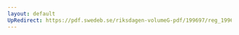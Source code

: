 ```yaml
---
layout: default
UpRedirect: https://pdf.swedeb.se/riksdagen-volumeG-pdf/199697/reg_199697/reg_199697_0081.pdf
---
```

